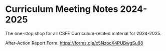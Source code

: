 # Curriculum Meeting Notes 2024-2025

The one-stop shop for all CSFE Curriculum-related material for 2024-2025.

After-Action Report Form: https://forms.gle/x5NzocX4PUBwgSu88
